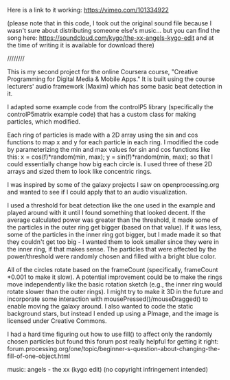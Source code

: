 Here is a link to it working: https://vimeo.com/101334922

(please note that in this code, I took out the original sound file because I wasn't sure about distributing someone else's music... but you can find the song here: https://soundcloud.com/kygo/the-xx-angels-kygo-edit and at the time of writing it is available for download there)

////////

This is my second project for the online Coursera course, "Creative Programming for Digital Media & Mobile Apps." It is built using the course lecturers' audio framework (Maxim) which has some basic beat detection in it.

I adapted some example code from the controlP5 library (specifically the controlP5matrix example code) that has a custom class for making particles, which modified. 

Each ring of particles is made with a 2D array using the sin and cos functions to map x and y for each particle in each ring. I modified the code by parameterizing the min and max values for sin and cos functions like this: x = cos(f)*random(min, max); y = sin(f)*random(min, max); so that I could essentially change how big each circle is. I used three of these 2D arrays and sized them to look like concentric rings. 

I was inspired by some of the galaxy projects I saw on openprocessing.org and wanted to see if I could apply that to an audio visualization.

I used a threshold for beat detection like the one used in the example and played around with it until I found something that looked decent. If the average calculated power was greater than the threshold, it made some of the particles in the outer ring get bigger (based on that value). If it was less, some of the particles in the inner ring got bigger, but I made made it so that they couldn't get too big - I wanted them to look smaller since they were in the inner ring, if that makes sense. The particles that were affected by the power/threshold were randomly chosen and filled with a bright blue color.

All of the circles rotate based on the frameCount (specifically, frameCount *0.001 to make it slow). A potential improvement could be to make the rings move independently like the basic rotation sketch (e.g., the inner ring would rotate slower than the outer rings). I might try to make it 3D in the future and incorporate some interaction with mousePressed()/mouseDragged() to enable moving the galaxy around. I also wanted to code the static background stars, but instead I ended up using a PImage, and the image is licensed under Creative Commons.

I had a hard time figuring out how to use fill() to affect only the randomly chosen particles but found this forum post really helpful for getting it right: forum.processing.org/one/topic/beginner-s-question-about-changing-the-fill-of-one-object.html

music: angels - the xx (kygo edit) (no copyright infringement intended)